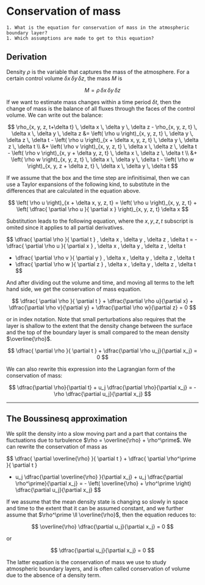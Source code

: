 # Conservation of mass

```{admonition} Questions to be answered
1. What is the equation for conservation of mass in the atmospheric boundary layer?
1. Which assumptions are made to get to this equation?
```

## Derivation
Density $\rho$ is the variable that captures the mass of the atmosphere.
For a certain control volume $\delta x\, \delta y\, \delta z$, the mass $M$ is

$$
M = \rho \, \delta x \, \delta y \, \delta z
$$

If we want to estimate mass changes within a time period $\delta t$, then the change of mass is the balance of all fluxes through the faces of the control volume.
We can write out the balance:

$$
\rho_{x, y, z, t+\delta t} \, \delta x \, \delta y \, \delta z - \rho_{x, y, z, t} \, \delta x \, \delta y \, \delta z
&= \left( \rho u \right)_{x, y, z, t} \, \delta y \, \delta z \, \delta t - \left( \rho u \right)_{x + \delta x, y, z, t} \, \delta y \, \delta z \, \delta t \\
&+ \left( \rho v \right)_{x, y, z, t} \, \delta x \, \delta z \, \delta t - \left( \rho v \right)_{x, y + \delta y, z, t} \, \delta x \, \delta z \, \delta t \\
&+ \left( \rho w \right)_{x, y, z, t} \, \delta x \, \delta y \, \delta t - \left( \rho w \right)_{x, y, z + \delta z, t} \, \delta x \, \delta y \, \delta t
$$

If we assume that the box and the time step are infinitisimal, then we can use a Taylor expansions of the following kind, to substitute in the differences that are calculated in the equation above.

$$
\left( \rho u \right)_{x + \delta x, y, z, t} = \left( \rho u \right)_{x, y, z, t} + \left( \dfrac{ \partial \rho u }{ \partial x } \right)_{x, y, z, t} \delta x
$$

Substitution leads to the following equation, where the $x, y, z, t$ subscript is omited since it applies to all partial derivatives.

$$
\dfrac{ \partial \rho }{ \partial t } \, \delta x \, \delta y \, \delta z \, \delta t
= - \dfrac{ \partial \rho u }{ \partial x } \, \delta x \, \delta y \, \delta z \, \delta t
  - \dfrac{ \partial \rho v }{ \partial y } \, \delta x \, \delta y \, \delta z \, \delta t
  - \dfrac{ \partial \rho w }{ \partial z } \, \delta x \, \delta y \, \delta z \, \delta t
$$

And after dividing out the volume and time, and moving all terms to the left hand side, we get the conservation of mass equation.

$$
\dfrac{ \partial \rho }{ \partial t } + \dfrac{\partial \rho u}{\partial x} + \dfrac{\partial \rho v}{\partial y} + \dfrac{\partial \rho w}{\partial z} = 0
$$

or in index notation. Note that small perturbations also requires that the layer is shallow to the extent that the density change between the surface and the top of the boundary layer is small compared to the mean density $\overline{\rho}$.


$$
\dfrac{ \partial \rho }{ \partial t } + \dfrac{\partial \rho u_j}{\partial x_j} = 0
$$

We can also rewrite this expression into the Lagrangian form of the conservation of mass:

$$
\dfrac{\partial \rho}{\partial t} + u_j \dfrac{\partial \rho}{\partial x_j} = - \rho \dfrac{\partial u_j}{\partial x_j}
$$

---

## The Boussinesq approximation
We split the density into a slow moving part and a part that contains the fluctuations due to turbulence $\rho = \overline{\rho} + \rho^\prime$.
We can rewrite the conservation of mass as

$$
\dfrac{ \partial \overline{\rho} }{ \partial t } + \dfrac{ \partial \rho^\prime }{ \partial t } 
+ u_j \dfrac{\partial \overline{\rho} }{\partial x_j} + u_j \dfrac{\partial \rho^\prime}{\partial x_j}
= - \left( \overline{\rho} + \rho^\prime \right) \dfrac{\partial u_j}{\partial x_j}
$$

If we assume that the mean density state is changing so slowly in space and time to the extent that it can be assumed constant, and we further assume that $\rho^\prime \ll \overline{\rho}$, then the equation reduces to:

$$
\overline{\rho} \dfrac{\partial u_j}{\partial x_j} = 0
$$

or

$$
\dfrac{\partial u_j}{\partial x_j} = 0
$$

The latter equation is the conservation of mass we use to study atmospheric boundary layers, and is often called conservation of volume due to the absence of a density term.
